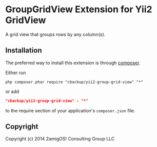 GroupGridView Extension for Yii2 GridView
====================================

A grid view that groups rows by any column(s).


Installation
------------
The preferred way to install this extension is through [composer](http://getcomposer.org/download/).

Either run

```
php composer.phar require "cbackup/yii2-group-grid-view" "*"
```
or add

```json
"cbackup/yii2-group-grid-view" : "*"
```

to the require section of your application's `composer.json` file.

Copyright
------------
Copyright (c) 2014 2amigOS! Consulting Group LLC
